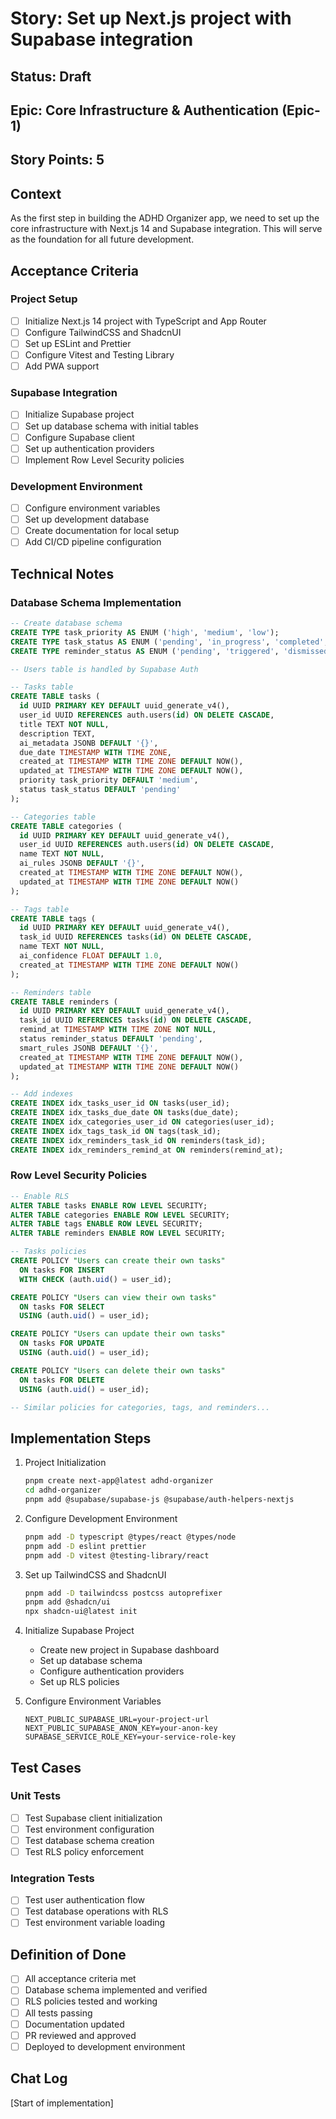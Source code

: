 # Story: Set up Next.js project with Supabase integration

## Status: Draft

## Epic: Core Infrastructure & Authentication (Epic-1)

## Story Points: 5

## Context

As the first step in building the ADHD Organizer app, we need to set up the core infrastructure with Next.js 14 and Supabase integration. This will serve as the foundation for all future development.

## Acceptance Criteria

### Project Setup

- [ ] Initialize Next.js 14 project with TypeScript and App Router
- [ ] Configure TailwindCSS and ShadcnUI
- [ ] Set up ESLint and Prettier
- [ ] Configure Vitest and Testing Library
- [ ] Add PWA support

### Supabase Integration

- [ ] Initialize Supabase project
- [ ] Set up database schema with initial tables
- [ ] Configure Supabase client
- [ ] Set up authentication providers
- [ ] Implement Row Level Security policies

### Development Environment

- [ ] Configure environment variables
- [ ] Set up development database
- [ ] Create documentation for local setup
- [ ] Add CI/CD pipeline configuration

## Technical Notes

### Database Schema Implementation

```sql
-- Create database schema
CREATE TYPE task_priority AS ENUM ('high', 'medium', 'low');
CREATE TYPE task_status AS ENUM ('pending', 'in_progress', 'completed', 'archived');
CREATE TYPE reminder_status AS ENUM ('pending', 'triggered', 'dismissed');

-- Users table is handled by Supabase Auth

-- Tasks table
CREATE TABLE tasks (
  id UUID PRIMARY KEY DEFAULT uuid_generate_v4(),
  user_id UUID REFERENCES auth.users(id) ON DELETE CASCADE,
  title TEXT NOT NULL,
  description TEXT,
  ai_metadata JSONB DEFAULT '{}',
  due_date TIMESTAMP WITH TIME ZONE,
  created_at TIMESTAMP WITH TIME ZONE DEFAULT NOW(),
  updated_at TIMESTAMP WITH TIME ZONE DEFAULT NOW(),
  priority task_priority DEFAULT 'medium',
  status task_status DEFAULT 'pending'
);

-- Categories table
CREATE TABLE categories (
  id UUID PRIMARY KEY DEFAULT uuid_generate_v4(),
  user_id UUID REFERENCES auth.users(id) ON DELETE CASCADE,
  name TEXT NOT NULL,
  ai_rules JSONB DEFAULT '{}',
  created_at TIMESTAMP WITH TIME ZONE DEFAULT NOW(),
  updated_at TIMESTAMP WITH TIME ZONE DEFAULT NOW()
);

-- Tags table
CREATE TABLE tags (
  id UUID PRIMARY KEY DEFAULT uuid_generate_v4(),
  task_id UUID REFERENCES tasks(id) ON DELETE CASCADE,
  name TEXT NOT NULL,
  ai_confidence FLOAT DEFAULT 1.0,
  created_at TIMESTAMP WITH TIME ZONE DEFAULT NOW()
);

-- Reminders table
CREATE TABLE reminders (
  id UUID PRIMARY KEY DEFAULT uuid_generate_v4(),
  task_id UUID REFERENCES tasks(id) ON DELETE CASCADE,
  remind_at TIMESTAMP WITH TIME ZONE NOT NULL,
  status reminder_status DEFAULT 'pending',
  smart_rules JSONB DEFAULT '{}',
  created_at TIMESTAMP WITH TIME ZONE DEFAULT NOW(),
  updated_at TIMESTAMP WITH TIME ZONE DEFAULT NOW()
);

-- Add indexes
CREATE INDEX idx_tasks_user_id ON tasks(user_id);
CREATE INDEX idx_tasks_due_date ON tasks(due_date);
CREATE INDEX idx_categories_user_id ON categories(user_id);
CREATE INDEX idx_tags_task_id ON tags(task_id);
CREATE INDEX idx_reminders_task_id ON reminders(task_id);
CREATE INDEX idx_reminders_remind_at ON reminders(remind_at);
```

### Row Level Security Policies

```sql
-- Enable RLS
ALTER TABLE tasks ENABLE ROW LEVEL SECURITY;
ALTER TABLE categories ENABLE ROW LEVEL SECURITY;
ALTER TABLE tags ENABLE ROW LEVEL SECURITY;
ALTER TABLE reminders ENABLE ROW LEVEL SECURITY;

-- Tasks policies
CREATE POLICY "Users can create their own tasks"
  ON tasks FOR INSERT
  WITH CHECK (auth.uid() = user_id);

CREATE POLICY "Users can view their own tasks"
  ON tasks FOR SELECT
  USING (auth.uid() = user_id);

CREATE POLICY "Users can update their own tasks"
  ON tasks FOR UPDATE
  USING (auth.uid() = user_id);

CREATE POLICY "Users can delete their own tasks"
  ON tasks FOR DELETE
  USING (auth.uid() = user_id);

-- Similar policies for categories, tags, and reminders...
```

## Implementation Steps

1. Project Initialization

   ```bash
   pnpm create next-app@latest adhd-organizer
   cd adhd-organizer
   pnpm add @supabase/supabase-js @supabase/auth-helpers-nextjs
   ```

2. Configure Development Environment

   ```bash
   pnpm add -D typescript @types/react @types/node
   pnpm add -D eslint prettier
   pnpm add -D vitest @testing-library/react
   ```

3. Set up TailwindCSS and ShadcnUI

   ```bash
   pnpm add -D tailwindcss postcss autoprefixer
   pnpm add @shadcn/ui
   npx shadcn-ui@latest init
   ```

4. Initialize Supabase Project

   - Create new project in Supabase dashboard
   - Set up database schema
   - Configure authentication providers
   - Set up RLS policies

5. Configure Environment Variables
   ```env
   NEXT_PUBLIC_SUPABASE_URL=your-project-url
   NEXT_PUBLIC_SUPABASE_ANON_KEY=your-anon-key
   SUPABASE_SERVICE_ROLE_KEY=your-service-role-key
   ```

## Test Cases

### Unit Tests

- [ ] Test Supabase client initialization
- [ ] Test environment configuration
- [ ] Test database schema creation
- [ ] Test RLS policy enforcement

### Integration Tests

- [ ] Test user authentication flow
- [ ] Test database operations with RLS
- [ ] Test environment variable loading

## Definition of Done

- [ ] All acceptance criteria met
- [ ] Database schema implemented and verified
- [ ] RLS policies tested and working
- [ ] All tests passing
- [ ] Documentation updated
- [ ] PR reviewed and approved
- [ ] Deployed to development environment

## Chat Log

[Start of implementation]
